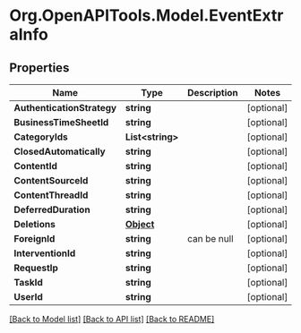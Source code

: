 # Org.OpenAPITools.Model.EventExtraInfo
## Properties

Name | Type | Description | Notes
------------ | ------------- | ------------- | -------------
**AuthenticationStrategy** | **string** |  | [optional] 
**BusinessTimeSheetId** | **string** |  | [optional] 
**CategoryIds** | **List&lt;string&gt;** |  | [optional] 
**ClosedAutomatically** | **string** |  | [optional] 
**ContentId** | **string** |  | [optional] 
**ContentSourceId** | **string** |  | [optional] 
**ContentThreadId** | **string** |  | [optional] 
**DeferredDuration** | **string** |  | [optional] 
**Deletions** | [**Object**](.md) |  | [optional] 
**ForeignId** | **string** | can be null | [optional] 
**InterventionId** | **string** |  | [optional] 
**RequestIp** | **string** |  | [optional] 
**TaskId** | **string** |  | [optional] 
**UserId** | **string** |  | [optional] 

[[Back to Model list]](../README.md#documentation-for-models) [[Back to API list]](../README.md#documentation-for-api-endpoints) [[Back to README]](../README.md)

